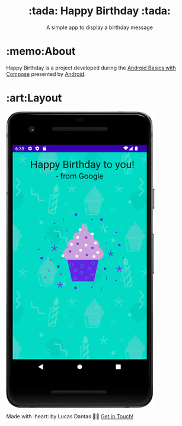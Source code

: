 
<h1 align="center">:tada: Happy Birthday :tada:</h1>
<p align="center">A simple app to display a birthday message</p>


<h1>:memo:About</h1>
<p>Happy Birthday is a project developed during the <a href="https://developer.android.com/courses">Android Basics with Compose</a> presented by <a href="https://developer.android.com/">Android</a>.
<h1>:art:Layout</h1>
<p style="display: flex; flex-direction: row; align: center">
   <img src="https://github.com/LucasDants/Android-HappyBirthday/blob/master/HappyBirthday.png" width="400px" height="800px" />
</p>

 <p>Made with :heart: by Lucas Dantas 👋🏽 <a href="https://www.linkedin.com/in/LucasDants/">Get in Touch!</a></p>
